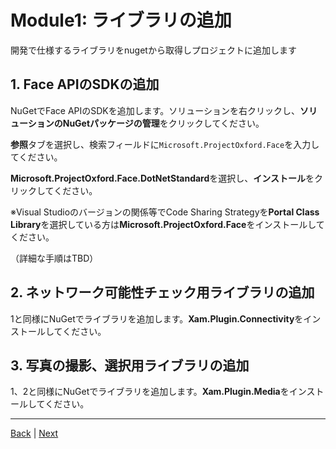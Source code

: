 
# Module1: ライブラリの追加

開発で仕様するライブラリをnugetから取得しプロジェクトに追加します

## 1. Face APIのSDKの追加

NuGetでFace APIのSDKを追加します。ソリューションを右クリックし、**ソリューションのNuGetパッケージの管理**をクリックしてください。

**参照**タブを選択し、検索フィールドに`Microsoft.ProjectOxford.Face`を入力してください。

**Microsoft.ProjectOxford.Face.DotNetStandard**を選択し、**インストール**をクリックしてください。

※Visual Studioのバージョンの関係等でCode Sharing Strategyを**Portal Class Library**を選択している方は**Microsoft.ProjectOxford.Face**をインストールしてください。

（詳細な手順はTBD）

## 2. ネットワーク可能性チェック用ライブラリの追加

1と同様にNuGetでライブラリを追加します。**Xam.Plugin.Connectivity**をインストールしてください。

## 3. 写真の撮影、選択用ライブラリの追加

1、2と同様にNuGetでライブラリを追加します。**Xam.Plugin.Media**をインストールしてください。

---
[Back](module0.md) | [Next](module2.md)
